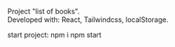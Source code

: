 Project "list of books".
<br>Developed with: React, Tailwindcss, localStorage.<br>

start project:
npm i
npm start
